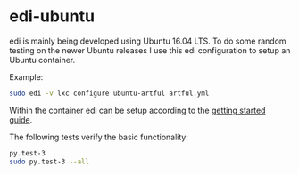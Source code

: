 # edi-ubuntu

edi is mainly being developed using Ubuntu 16.04 LTS.
To do some random testing on the newer Ubuntu releases I use this edi configuration to setup an Ubuntu container.

Example:

``` bash
sudo edi -v lxc configure ubuntu-artful artful.yml
```

Within the container edi can be setup according to the [getting started guide](http://docs.get-edi.io/en/latest/getting_started.html).

The following tests verify the basic functionality:

``` bash
py.test-3
sudo py.test-3 --all
```
